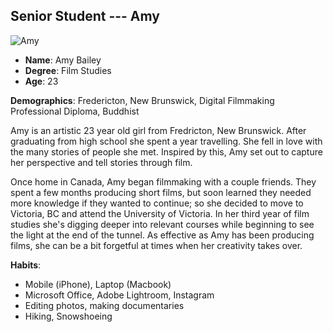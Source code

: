 ## Senior Student --- Amy

![Amy](https://static.pexels.com/photos/7529/pexels-photo.jpeg)

* **Name**: Amy Bailey
* **Degree**: Film Studies
* **Age**: 23

**Demographics**: Fredericton, New Brunswick, Digital Filmmaking Professional Diploma, Buddhist

Amy is an artistic 23 year old girl from Fredricton, New Brunswick. After graduating from high school she spent a year travelling. She fell in love with the many stories of people she met. Inspired by this, Amy set out to capture her perspective and tell stories through film.  

Once home in Canada, Amy began filmmaking with a couple friends. They spent a few months producing short films, but soon learned they needed more knowledge if they wanted to continue; so she decided to move to Victoria, BC and attend the University of Victoria. In her third year of film studies she's digging deeper into relevant courses while beginning to see the light at the end of the tunnel. As effective as Amy has been producing films, she can be a bit forgetful at times when her creativity takes over. 

**Habits**:

* Mobile (iPhone), Laptop (Macbook)
* Microsoft Office, Adobe Lightroom, Instagram 
* Editing photos, making documentaries
* Hiking, Snowshoeing




